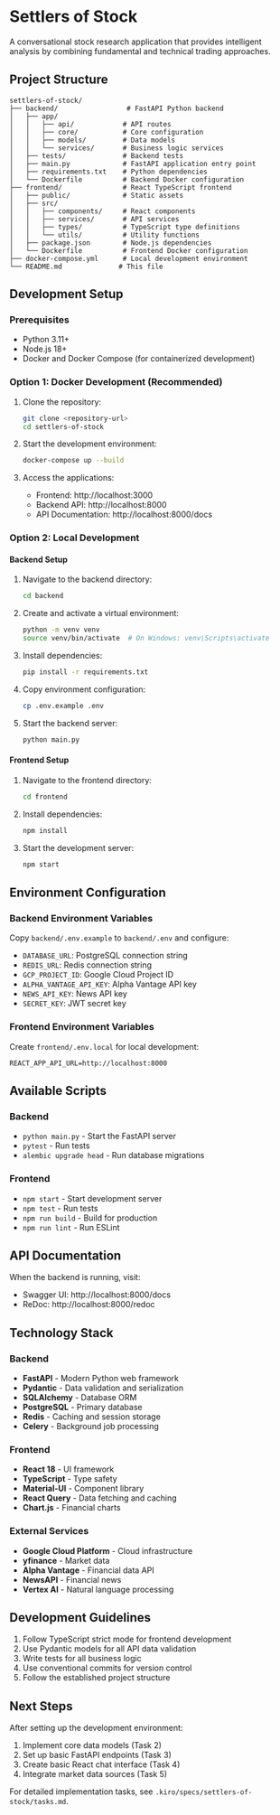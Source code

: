 # Settlers of Stock

A conversational stock research application that provides intelligent analysis by combining fundamental and technical trading approaches.

## Project Structure

```
settlers-of-stock/
├── backend/                 # FastAPI Python backend
│   ├── app/
│   │   ├── api/            # API routes
│   │   ├── core/           # Core configuration
│   │   ├── models/         # Data models
│   │   └── services/       # Business logic services
│   ├── tests/              # Backend tests
│   ├── main.py             # FastAPI application entry point
│   ├── requirements.txt    # Python dependencies
│   └── Dockerfile          # Backend Docker configuration
├── frontend/               # React TypeScript frontend
│   ├── public/             # Static assets
│   ├── src/
│   │   ├── components/     # React components
│   │   ├── services/       # API services
│   │   ├── types/          # TypeScript type definitions
│   │   └── utils/          # Utility functions
│   ├── package.json        # Node.js dependencies
│   └── Dockerfile          # Frontend Docker configuration
├── docker-compose.yml      # Local development environment
└── README.md              # This file
```

## Development Setup

### Prerequisites

- Python 3.11+
- Node.js 18+
- Docker and Docker Compose (for containerized development)

### Option 1: Docker Development (Recommended)

1. Clone the repository:
   ```bash
   git clone <repository-url>
   cd settlers-of-stock
   ```

2. Start the development environment:
   ```bash
   docker-compose up --build
   ```

3. Access the applications:
   - Frontend: http://localhost:3000
   - Backend API: http://localhost:8000
   - API Documentation: http://localhost:8000/docs

### Option 2: Local Development

#### Backend Setup

1. Navigate to the backend directory:
   ```bash
   cd backend
   ```

2. Create and activate a virtual environment:
   ```bash
   python -m venv venv
   source venv/bin/activate  # On Windows: venv\Scripts\activate
   ```

3. Install dependencies:
   ```bash
   pip install -r requirements.txt
   ```

4. Copy environment configuration:
   ```bash
   cp .env.example .env
   ```

5. Start the backend server:
   ```bash
   python main.py
   ```

#### Frontend Setup

1. Navigate to the frontend directory:
   ```bash
   cd frontend
   ```

2. Install dependencies:
   ```bash
   npm install
   ```

3. Start the development server:
   ```bash
   npm start
   ```

## Environment Configuration

### Backend Environment Variables

Copy `backend/.env.example` to `backend/.env` and configure:

- `DATABASE_URL`: PostgreSQL connection string
- `REDIS_URL`: Redis connection string
- `GCP_PROJECT_ID`: Google Cloud Project ID
- `ALPHA_VANTAGE_API_KEY`: Alpha Vantage API key
- `NEWS_API_KEY`: News API key
- `SECRET_KEY`: JWT secret key

### Frontend Environment Variables

Create `frontend/.env.local` for local development:

```
REACT_APP_API_URL=http://localhost:8000
```

## Available Scripts

### Backend

- `python main.py` - Start the FastAPI server
- `pytest` - Run tests
- `alembic upgrade head` - Run database migrations

### Frontend

- `npm start` - Start development server
- `npm test` - Run tests
- `npm run build` - Build for production
- `npm run lint` - Run ESLint

## API Documentation

When the backend is running, visit:
- Swagger UI: http://localhost:8000/docs
- ReDoc: http://localhost:8000/redoc

## Technology Stack

### Backend
- **FastAPI** - Modern Python web framework
- **Pydantic** - Data validation and serialization
- **SQLAlchemy** - Database ORM
- **PostgreSQL** - Primary database
- **Redis** - Caching and session storage
- **Celery** - Background job processing

### Frontend
- **React 18** - UI framework
- **TypeScript** - Type safety
- **Material-UI** - Component library
- **React Query** - Data fetching and caching
- **Chart.js** - Financial charts

### External Services
- **Google Cloud Platform** - Cloud infrastructure
- **yfinance** - Market data
- **Alpha Vantage** - Financial data API
- **NewsAPI** - Financial news
- **Vertex AI** - Natural language processing

## Development Guidelines

1. Follow TypeScript strict mode for frontend development
2. Use Pydantic models for all API data validation
3. Write tests for all business logic
4. Use conventional commits for version control
5. Follow the established project structure

## Next Steps

After setting up the development environment:

1. Implement core data models (Task 2)
2. Set up basic FastAPI endpoints (Task 3)
3. Create basic React chat interface (Task 4)
4. Integrate market data sources (Task 5)

For detailed implementation tasks, see `.kiro/specs/settlers-of-stock/tasks.md`.